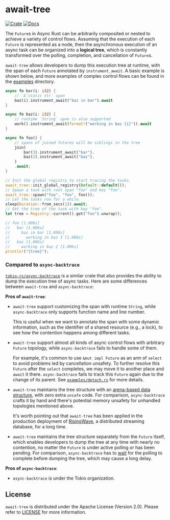# await-tree

[![Crate](https://img.shields.io/crates/v/await-tree.svg)](https://crates.io/crates/await-tree)
[![Docs](https://docs.rs/await-tree/badge.svg)](https://docs.rs/await-tree)

The `Future`s in Async Rust can be arbitrarily composited or nested to achieve a variety of control flows.
Assuming that the execution of each `Future` is represented as a node,
then the asynchronous execution of an async task can be organized into a **logical tree**,
which is constantly transformed over the polling, completion, and cancellation of `Future`s.

`await-tree` allows developers to dump this execution tree at runtime, with the span of each `Future` annotated by `instrument_await`. A basic example is shown below, and more examples of complex control flows can be found in the [examples](./examples) directory.

```rust
async fn bar(i: i32) {
    // `&'static str` span
    baz(i).instrument_await("baz in bar").await
}

async fn baz(i: i32) {
    // runtime `String` span is also supported
    work().instrument_await(format!("working in baz {i}")).await
}

async fn foo() {
    // spans of joined futures will be siblings in the tree
    join(
        bar(3).instrument_await("bar"),
        baz(2).instrument_await("baz"),
    )
    .await;
}

// Init the global registry to start tracing the tasks.
await_tree::init_global_registry(Default::default());
// Spawn a task with root span "foo" and key "foo".
await_tree::spawn("foo", "foo", foo());
// Let the tasks run for a while.
sleep(Duration::from_secs(1)).await;
// Get the tree of the task with key "foo".
let tree = Registry::current().get("foo").unwrap();

// foo [1.006s]
//   bar [1.006s]
//     baz in bar [1.006s]
//       working in baz 3 [1.006s]
//   baz [1.006s]
//     working in baz 2 [1.006s]
println!("{tree}");
```

### Compared to `async-backtrace`

[`tokio-rs/async-backtrace`](https://github.com/tokio-rs/async-backtrace) is a similar crate that also provides the ability to dump the execution tree of async tasks. Here are some differences between `await-tree` and `async-backtrace`:

**Pros of `await-tree`**:

- `await-tree` support customizing the span with runtime `String`, while `async-backtrace` only supports function name and line number.

  This is useful when we want to annotate the span with some dynamic information, such as the identifier of a shared resource (e.g., a lock), to see how the contention happens among different tasks.

- `await-tree` support almost all kinds of async control flows with arbitrary `Future` topology, while `async-backtrace` fails to handle some of them.

  For example, it's common to use `&mut impl Future` as an arm of `select` to avoid problems led by cancellation unsafety. To further resolve this `Future` after the `select` completes, we may move it to another place and `await` it there. `async-backtrace` fails to track this `Future` again due to the change of its parent. See [`examples/detach.rs`](./examples/detach.rs) for more details.

- `await-tree` maintains the tree structure with an [arena-based data structure](https://crates.io/crates/indextree), with zero extra `unsafe` code. For comparison, `async-backtrace` crafts it by hand and there's potential memory unsafety for unhandled topologies mentioned above.

  It's worth pointing out that `await-tree` has been applied in the production deployment of [RisingWave](https://github.com/risingwavelabs/risingwave), a distributed streaming database, for a long time.

- `await-tree` maintains the tree structure separately from the `Future` itself, which enables developers to dump the tree at any time with nearly no contention, no matter the `Future` is under active polling or has been pending. For comparison, `async-backtrace` has to [wait](https://docs.rs/async-backtrace/0.2.5/async_backtrace/fn.taskdump_tree.html) for the polling to complete before dumping the tree, which may cause a long delay.

**Pros of `async-backtrace`**:

- `async-backtrace` is under the Tokio organization.

## License

`await-tree` is distributed under the Apache License (Version 2.0). Please refer to [LICENSE](./LICENSE) for more information.
